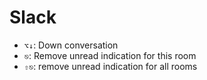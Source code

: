# Slack

- `⌥↓`: Down conversation
- `⎋`: Remove unread indication for this room
- `⇧⎋`: remove unread indication for all rooms
